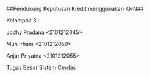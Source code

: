 ##Pendukung Keputusan Kredit menggunakan KNN##

Kelompok 3 :

Jodhy Pradana <2101212045>

Muh Irham <2101212059>

Anjar Priyatna <2101212055>

Tugas Besar Sistem Cerdas
